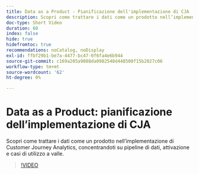 ```yaml
---
title: Data as a Product - Pianificazione dell'implementazione di CJA
description: Scopri come trattare i dati come un prodotto nell’implementazione di Customer Journey Analytics, concentrandoti su pipeline di dati, attivazione e casi di utilizzo a valle.
doc-type: Short Video
duration: 60
index: false
hide: true
hidefromtoc: true
recommendations: noCatalog, noDisplay
exl-id: ffbf29b1-be7a-4477-bc47-0f6fa4e6b944
source-git-commit: c169a205a9088da0982548d448500f15b2027c06
workflow-type: tm+mt
source-wordcount: '62'
ht-degree: 0%

---
```


# Data as a Product: pianificazione dell’implementazione di CJA

Scopri come trattare i dati come un prodotto nell’implementazione di Customer Journey Analytics, concentrandoti su pipeline di dati, attivazione e casi di utilizzo a valle.

<!-- 62_S113_3442460_59_data-as-a-product-planning-your-cja-implementation -->
>[!VIDEO](https://video.tv.adobe.com/v/3458332/?learn=on&enablevpops=true)
